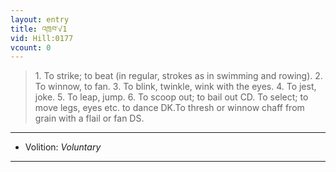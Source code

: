 ```yaml
---
layout: entry
title: འཁྲབ་√1
vid: Hill:0177
vcount: 0
---
```

> 1\. To strike; to beat (in regular, strokes as in swimming and rowing)\. 2\. To winnow, to fan\. 3\. To blink, twinkle, wink with the eyes\. 4\. To jest, joke\. 5\. To leap, jump\. 6\. To scoop out; to bail out CD\. To select; to move legs, eyes etc\. to dance DK\.To thresh or winnow chaff from grain with a flail or fan DS\.

---
* Volition: _Voluntary_

---

